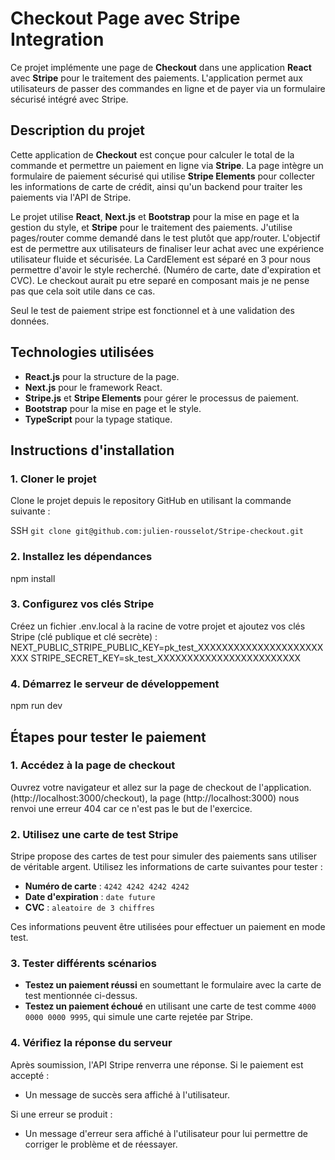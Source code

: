 # Checkout Page avec Stripe Integration

Ce projet implémente une page de **Checkout** dans une application **React** avec **Stripe** pour le traitement des paiements. L'application permet aux utilisateurs de passer des commandes en ligne et de payer via un formulaire sécurisé intégré avec Stripe.

## Description du projet

Cette application de **Checkout** est conçue pour calculer le total de la commande et permettre un paiement en ligne via **Stripe**. La page intègre un formulaire de paiement sécurisé qui utilise **Stripe Elements** pour collecter les informations de carte de crédit, ainsi qu'un backend pour traiter les paiements via l'API de Stripe.

Le projet utilise **React**, **Next.js** et **Bootstrap** pour la mise en page et la gestion du style, et **Stripe** pour le traitement des paiements. J'utilise pages/router comme demandé dans le test plutôt que app/router. L'objectif est de permettre aux utilisateurs de finaliser leur achat avec une expérience utilisateur fluide et sécurisée.
La CardElement est séparé en 3 pour nous permettre d'avoir le style recherché.
(Numéro de carte, date d'expiration et CVC).
Le checkout aurait pu etre separé en composant mais je ne pense pas que cela soit utile dans ce cas.

Seul le test de paiement stripe est fonctionnel et à une validation des données.

## Technologies utilisées

- **React.js** pour la structure de la page.
- **Next.js** pour le framework React.
- **Stripe.js** et **Stripe Elements** pour gérer le processus de paiement.
- **Bootstrap** pour la mise en page et le style.
- **TypeScript** pour la typage statique.

## Instructions d'installation

### 1. Cloner le projet

Clone le projet depuis le repository GitHub en utilisant la commande suivante :

SSH ```git clone git@github.com:julien-rousselot/Stripe-checkout.git```

### 2. Installez les dépendances

npm install

### 3. Configurez vos clés Stripe

Créez un fichier .env.local à la racine de votre projet et ajoutez vos clés Stripe (clé publique et clé secrète) :
NEXT_PUBLIC_STRIPE_PUBLIC_KEY=pk_test_XXXXXXXXXXXXXXXXXXXXXXXX
STRIPE_SECRET_KEY=sk_test_XXXXXXXXXXXXXXXXXXXXXXXX

### 4. Démarrez le serveur de développement

npm run dev

## Étapes pour tester le paiement

### 1. Accédez à la page de checkout

Ouvrez votre navigateur et allez sur la page de checkout de l'application.
 (http://localhost:3000/checkout), la page (http://localhost:3000) nous renvoi une erreur 404 car ce n'est pas le but de l'exercice.

### 2. Utilisez une carte de test Stripe

Stripe propose des cartes de test pour simuler des paiements sans utiliser de véritable argent. Utilisez les informations de carte suivantes pour tester :

- **Numéro de carte** : `4242 4242 4242 4242`
- **Date d'expiration** : `date future`
- **CVC** : `aleatoire de 3 chiffres`

Ces informations peuvent être utilisées pour effectuer un paiement en mode test.

### 3. Tester différents scénarios

- **Testez un paiement réussi** en soumettant le formulaire avec la carte de test mentionnée ci-dessus.
- **Testez un paiement échoué** en utilisant une carte de test comme `4000 0000 0000 9995`, qui simule une carte rejetée par Stripe.

### 4. Vérifiez la réponse du serveur

Après soumission, l'API Stripe renverra une réponse. Si le paiement est accepté :

- Un message de succès sera affiché à l'utilisateur.

Si une erreur se produit :

- Un message d'erreur sera affiché à l'utilisateur pour lui permettre de corriger le problème et de réessayer.
